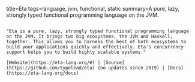 title=Eta
tags=language, jvm, functional, static
summary=A pure, lazy, strongly typed functional programming language on the JVM.
~~~~~~

"Eta is a pure, lazy, strongly typed functional programming language on the JVM. It brings two big ecosystems, the JVM and Haskell, together. This allows you to harness the best of both ecosystems to build your applications quickly and effectively. Eta's concurrency support helps you to build highly scalable systems."

[Website](https://eta-lang.org/#) | [Source](https://github.com/typelead/eta) (no updates since 2019) | [Docs](https://eta-lang.org/docs)

